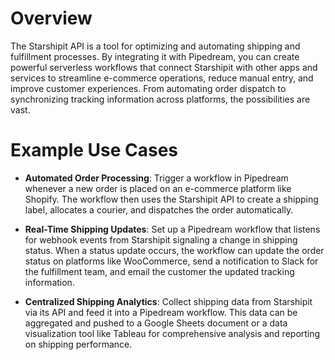 # Overview

The Starshipit API is a tool for optimizing and automating shipping and fulfillment processes. By integrating it with Pipedream, you can create powerful serverless workflows that connect Starshipit with other apps and services to streamline e-commerce operations, reduce manual entry, and improve customer experiences. From automating order dispatch to synchronizing tracking information across platforms, the possibilities are vast.

# Example Use Cases

- **Automated Order Processing**: Trigger a workflow in Pipedream whenever a new order is placed on an e-commerce platform like Shopify. The workflow then uses the Starshipit API to create a shipping label, allocates a courier, and dispatches the order automatically.

- **Real-Time Shipping Updates**: Set up a Pipedream workflow that listens for webhook events from Starshipit signaling a change in shipping status. When a status update occurs, the workflow can update the order status on platforms like WooCommerce, send a notification to Slack for the fulfillment team, and email the customer the updated tracking information.

- **Centralized Shipping Analytics**: Collect shipping data from Starshipit via its API and feed it into a Pipedream workflow. This data can be aggregated and pushed to a Google Sheets document or a data visualization tool like Tableau for comprehensive analysis and reporting on shipping performance.
